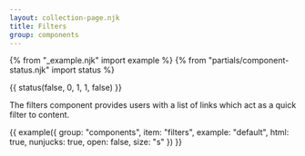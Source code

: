 ```yaml
---
layout: collection-page.njk
title: Filters
group: components
---
```


{% from "_example.njk" import example %}
{% from "partials/component-status.njk" import status %}

{{ status(false, 0, 1, 1, false) }}

The filters component provides users with a list of links which act as a quick filter to content.

{{ example({ group: "components", item: "filters", example: "default", html: true, nunjucks: true, open: false, size: "s" }) }}
